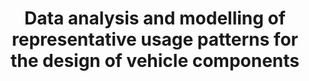 ---
layout: page_thesis
university: tud
collaboration: Bosch
title: Data analysis and modelling of representative usage patterns for the design of vehicle components
co-supervisor: Daniel Kreuter (Bosch)
student:
runningindex: 44
nolink: false
redirect: /assets/pdf/thesis_projects/2025/2025-heinlein_bosch-data-analysis-modeling-design-vehicle-components/project_description.pdf
project_description: /assets/pdf/thesis_projects/2025/2025-heinlein_bosch-data-analysis-modeling-design-vehicle-components/project_description.pdf
interim_thesis:
interim_presentation:
final_thesis:
final_presentation:
category: master_thesis
status: open
---